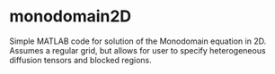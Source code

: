 # monodomain2D
Simple MATLAB code for solution of the Monodomain equation in 2D. Assumes a regular grid, but allows for user to specify heterogeneous diffusion tensors and blocked regions.
